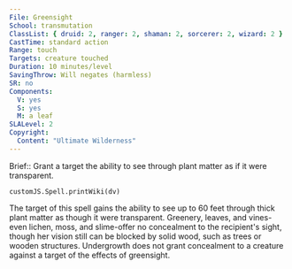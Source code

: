 ```yaml
---
File: Greensight
School: transmutation
ClassList: { druid: 2, ranger: 2, shaman: 2, sorcerer: 2, wizard: 2 }
CastTime: standard action
Range: touch
Targets: creature touched
Duration: 10 minutes/level
SavingThrow: Will negates (harmless)
SR: no
Components:
  V: yes
  S: yes
  M: a leaf
SLALevel: 2
Copyright:
  Content: "Ultimate Wilderness"
---
```

Brief:: Grant a target the ability to see through plant matter as if it were transparent.

```dataviewjs
customJS.Spell.printWiki(dv)
```

The target of this spell gains the ability to see up to 60 feet through thick plant matter as though it were transparent. Greenery, leaves, and vines-even lichen, moss, and slime-offer no concealment to the recipient's sight, though her vision still can be blocked by solid wood, such as trees or wooden structures. Undergrowth does not grant concealment to a creature against a target of the effects of greensight.
